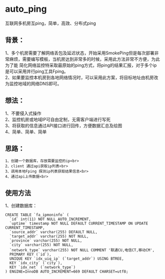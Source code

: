 # auto_ping
互联网多机房互ping，简单，高效、分布式ping

## 背景：
  1、多个机房需要了解网络丢包及延迟状态，开始采用SmokePing但是每次部署非常麻烦，需要编写模板，当机房达到非常多的时候，采用此方法非常不方便，为此为了能
简化网络监控特采取最原始的ping方式，将ping的结果汇报，对于多个ip是可以采用并行ping工具Fping。<br>
  2、如果要监控本机房到各地网络情况时，可以采用此方案，将目标地址由机房改为监控地域的网络DNS即可。<br>
  
## 想法：
  1、不要侵入式操作<br>
  2、监控机房或地域IP可自由定制，无需客户端进行写死<br>
  3、将获取的信息通过API接口进行回传，方便数据汇总及绘图<br>
  4、简单、简单、简单<br>
  
## 思路：
    1、创建一个数据库，存放需要监控的ip<br>
    2、client 通过api获取ip列表<br>
    3、调用本地Fping 探测ip列表获取结果信息<br>
    4、通过api上传数据<br>
   
## 使用方法

1、创建数据库：
``` MySQL
CREATE TABLE `fa_ipmoninfo` (
  `id` int(11) NOT NULL AUTO_INCREMENT,
  `uptime` timestamp NOT NULL DEFAULT CURRENT_TIMESTAMP ON UPDATE CURRENT_TIMESTAMP,
  `source_addr` varchar(255) DEFAULT NULL,
  `target_addr` varchar(255) NOT NULL,
  `province` varchar(255) NOT NULL,
  `city` varchar(255) NOT NULL,
  `network_type` varchar(255) NOT NULL COMMENT '联通CU,电信CT,移动CM',
  PRIMARY KEY (`id`),
  UNIQUE KEY `idx_uiq_ip` (`target_addr`) USING BTREE,
  KEY `idx_city` (`city`),
  KEY `idx_net` (`network_type`)
) ENGINE=InnoDB AUTO_INCREMENT=669 DEFAULT CHARSET=utf8;
